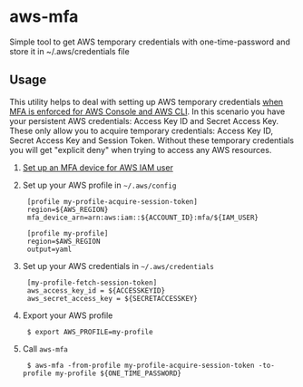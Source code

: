 # aws-mfa
Simple tool to get AWS temporary credentials with one-time-password and store it in ~/.aws/credentials file
## Usage
This utility helps to deal with setting up AWS temporary credentials [when MFA is enforced for AWS Console and AWS CLI](https://aws.amazon.com/premiumsupport/knowledge-center/mfa-iam-user-aws-cli/).
In this scenario you have your persistent AWS credentials: Access Key ID and Secret Access Key. These only allow you to acquire temporary credentials: Access Key ID, Secret Access Key and Session Token. Without these temporary credentials you will get "explicit deny" when trying to access any AWS resources.
1. [Set up an MFA device for AWS IAM user](https://docs.aws.amazon.com/IAM/latest/UserGuide/id_credentials_mfa_enable_virtual.html)
1. Set up your AWS profile in `~/.aws/config`
        
        [profile my-profile-acquire-session-token]
        region=${AWS_REGION}
        mfa_device_arn=arn:aws:iam::${ACCOUNT_ID}:mfa/${IAM_USER}

        [profile my-profile]
        region=$AWS_REGION
        output=yaml

1. Set up your AWS credentials in `~/.aws/credentials`

        [my-profile-fetch-session-token]
        aws_access_key_id = ${ACCESSKEYID}
        aws_secret_access_key = ${SECRETACCESSKEY}

1. Export your AWS profile

        $ export AWS_PROFILE=my-profile

1. Call `aws-mfa`

        $ aws-mfa -from-profile my-profile-acquire-session-token -to-profile my-profile ${ONE_TIME_PASSWORD}
